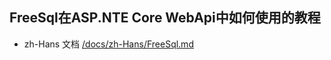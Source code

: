 
## FreeSql在ASP.NTE Core WebApi中如何使用的教程
- zh-Hans 文档 [/docs/zh-Hans/FreeSql.md](../docs/zh-Hans/FreeSql.md)